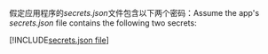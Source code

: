 <span data-ttu-id="175bf-101">假定应用程序的*secrets.json*文件包含以下两个密码：</span><span class="sxs-lookup"><span data-stu-id="175bf-101">Assume the app's *secrets.json* file contains the following two secrets:</span></span>

[!INCLUDE[secrets.json file](secrets-json-file.md)]
